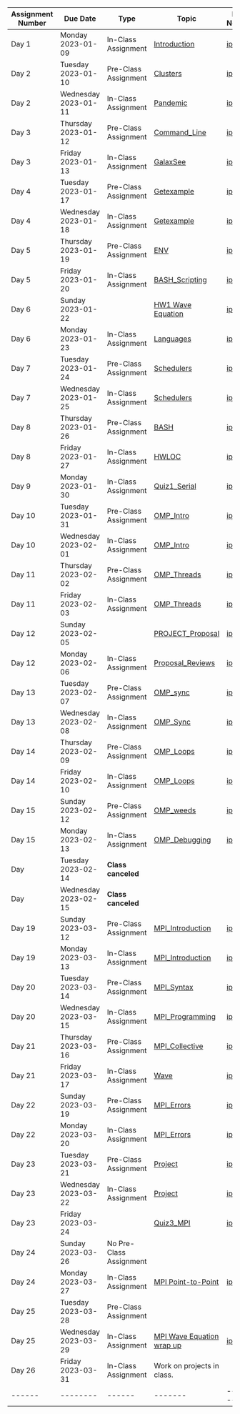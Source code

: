 | Assignment Number | Due Date | Type | Topic | Link to Notebook |
|------|--------|------|-------|----------|
| Day  1  |  Monday 2023-01-09   | In-Class Assignment | [Introduction](./01i-Introduction-in-class-assignment.html) | [ipynb](./01i-Introduction-in-class-assignment.ipynb) |
| Day  2  |  Tuesday 2023-01-10   | Pre-Class Assignment | [Clusters](./02p--Clusters_pre-class-assignment.html) | [ipynb](./02p--Clusters_pre-class-assignment.ipynb) |
| Day  2  |  Wednesday 2023-01-11   | In-Class Assignment | [Pandemic](./02i-Pandemic_in-class-assignment.html) | [ipynb](./02i-Pandemic_in-class-assignment.ipynb) |
| Day  3  |  Thursday 2023-01-12   | Pre-Class Assignment | [Command_Line](./03p--Command_Line_pre-class-assignment.html) | [ipynb](./03p--Command_Line_pre-class-assignment.ipynb) |
| Day  3  |  Friday 2023-01-13   | In-Class Assignment | [GalaxSee](./03i-GalaxSee_in-class-assignment.html) | [ipynb](./03i-GalaxSee_in-class-assignment.ipynb) |
| Day  4  |  Tuesday 2023-01-17   | Pre-Class Assignment | [Getexample](./04p--Getexample_pre-class-assignment.html) | [ipynb](./04p--Getexample_pre-class-assignment.ipynb) |
| Day  4  |  Wednesday 2023-01-18   | In-Class Assignment | [Getexample](./04i-Getexample_in-class-assignment.html) | [ipynb](./04i-Getexample_in-class-assignment.ipynb) |
| Day  5  |  Thursday 2023-01-19   | Pre-Class Assignment | [ENV](./05p--ENV_pre-class-assignment.html) | [ipynb](./05p--ENV_pre-class-assignment.ipynb) |
| Day  5  |  Friday 2023-01-20   | In-Class Assignment | [BASH_Scripting](./05i-BASH_Scripting_in-class-assignment.html) | [ipynb](./05i-BASH_Scripting_in-class-assignment.ipynb) |
| Day  6  |  Sunday 2023-01-22   |  | [HW1 Wave Equation](./06h-HW1_Wave_Equation.html) | [ipynb](./06h-HW1_Wave_Equation.ipynb) |
| Day  6  |  Monday 2023-01-23   | In-Class Assignment | [Languages](./06i-Languages_in-class-assignment.html) | [ipynb](./06i-Languages_in-class-assignment.ipynb) |
| Day  7  |  Tuesday 2023-01-24   | Pre-Class Assignment | [Schedulers](./07p--Schedulers_pre-class-assignment.html) | [ipynb](./07p--Schedulers_pre-class-assignment.ipynb) |
| Day  7  |  Wednesday 2023-01-25   | In-Class Assignment | [Schedulers](./07i-Schedulers_in-class-assignment.html) | [ipynb](./07i-Schedulers_in-class-assignment.ipynb) |
| Day  8  |  Thursday 2023-01-26   | Pre-Class Assignment | [BASH](./08p--BASH_pre-class-assignment.html) | [ipynb](./08p--BASH_pre-class-assignment.ipynb) |
| Day  8  |  Friday 2023-01-27   | In-Class Assignment | [HWLOC](./08i-HWLOC_in-class-assignment.html) | [ipynb](./08i-HWLOC_in-class-assignment.ipynb) |
| Day  9  |  Monday 2023-01-30   | In-Class Assignment | [Quiz1_Serial](./09q-Quiz1_Serial.html) | [ipynb](./09q-Quiz1_Serial.ipynb) |
| Day  10  |  Tuesday 2023-01-31   | Pre-Class Assignment | [OMP_Intro](./10p--OMP_Intro_pre-class-assignment.html) | [ipynb](./10p--OMP_Intro_pre-class-assignment.ipynb) |
| Day  10  |  Wednesday 2023-02-01   | In-Class Assignment | [OMP_Intro](./10i-OMP_Intro_in-class-assignment.html) | [ipynb](./10i-OMP_Intro_in-class-assignment.ipynb) |
| Day  11  |  Thursday 2023-02-02   | Pre-Class Assignment | [OMP_Threads](./11p--OMP_Threads_pre-class-assignment.html) | [ipynb](./11p--OMP_Threads_pre-class-assignment.ipynb) |
| Day  11  |  Friday 2023-02-03   | In-Class Assignment | [OMP_Threads](./11i-OMP_Threads_in-class-assignment.html) | [ipynb](./11i-OMP_Threads_in-class-assignment.ipynb) |
| Day  12  |  Sunday 2023-02-05   | | [PROJECT_Proposal](./12p-PROJECT_Proposal.html) | [ipynb](./12p-PROJECT_Proposal.ipynb) |
| Day  12  |  Monday 2023-02-06   | In-Class Assignment | [Proposal_Reviews](./12i-Proposal_Reviews_in-class-assignment.html) | [ipynb](./12i-Proposal_Reviews_in-class-assignment.ipynb) |
| Day  13  |  Tuesday 2023-02-07   | Pre-Class Assignment | [OMP_sync](./13p--OMP_sync_pre-class-assignment.html) | [ipynb](./13p--OMP_sync_pre-class-assignment.ipynb) |
| Day  13  |  Wednesday 2023-02-08   | In-Class Assignment | [OMP_Sync](./13i-OMP_Sync_in-class-assignment.html) | [ipynb](./13i-OMP_Sync_in-class-assignment.ipynb) |
| Day  14  |  Thursday 2023-02-09   | Pre-Class Assignment | [OMP_Loops](./14p--OMP_Loops_pre-class-assignment.html) | [ipynb](./14p--OMP_Loops_pre-class-assignment.ipynb) |
| Day  14  |  Friday 2023-02-10   | In-Class Assignment | [OMP_Loops](./14i-OMP_Loops_in-class-assignment.html) | [ipynb](./14i-OMP_Loops_in-class-assignment.ipynb) |
| Day  15  |  Sunday 2023-02-12   | Pre-Class Assignment | [OMP_weeds](./15p--OMP_weeds_pre-class-assignment.html) | [ipynb](./15p--OMP_weeds_pre-class-assignment.ipynb) |
| Day  15  |  Monday 2023-02-13   | In-Class Assignment | [OMP_Debugging](./15i-OMP_Debugging_in-class-assignment.html) | [ipynb](./15i-OMP_Debugging_in-class-assignment.ipynb) |
| Day    |  Tuesday 2023-02-14   | **Class canceled** |  |  |
| Day    |  Wednesday 2023-02-15   |  **Class canceled** |  |  |
| Day  19  |  Sunday 2023-03-12   | Pre-Class Assignment | [MPI_Introduction](./19p--MPI_Introduction_pre-class-assignment.html) | [ipynb](./19p--MPI_Introduction_pre-class-assignment.ipynb) |
| Day  19  |  Monday 2023-03-13   | In-Class Assignment | [MPI_Introduction](./19i-MPI_Introduction_in-class-assignment.html) | [ipynb](./19i-MPI_Introduction_in-class-assignment.ipynb) |
| Day  20  |  Tuesday 2023-03-14   | Pre-Class Assignment | [MPI_Syntax](./20p--MPI_Syntax_pre-class-assignment.html) | [ipynb](./20p--MPI_Syntax_pre-class-assignment.ipynb) |
| Day  20  |  Wednesday 2023-03-15   | In-Class Assignment | [MPI_Programming](./20i-MPI_Programming_in-class-assignment.html) | [ipynb](./20i-MPI_Programming_in-class-assignment.ipynb) |
| Day  21  |  Thursday 2023-03-16   | Pre-Class Assignment   | [MPI_Collective](./21p--MPI_Collective_Communications_pre-class-assignment.html) | [ipynb](./21p--MPI_Collective_Communications_pre-class-assignment.ipynb) |
| Day  21  |  Friday 2023-03-17   | In-Class Assignment | [Wave](./21i-wave.html) | [ipynb](./21i-wave.ipynb) |
| Day  22  |  Sunday 2023-03-19   | Pre-Class Assignment | [MPI_Errors](./22p--MPI_Errors_pre-class-assignment.html) | [ipynb](./22p--MPI_Errors_pre-class-assignment.ipynb) |
| Day  22  |  Monday 2023-03-20   | In-Class Assignment | [MPI_Errors](./22i-MPI_Errors_in-class-assignment.html) | [ipynb](./22i-MPI_Errors_in-class-assignment.ipynb) |
| Day  23  |  Tuesday 2023-03-21   | Pre-Class Assignment | [Project](./23p-PROJECT_Part1.html) | [ipynb](./23p-PROJECT_Part1.ipynb) |
| Day  23  |  Wednesday 2023-03-22   | In-Class Assignment | [Project](./23i-Project_in-class-assignment.html) | [ipynb](./23i-Project_in-class-assignment.ipynb) |
| Day  23  |  Friday 2023-03-24   |  | [Quiz3_MPI](./23q-Quiz3_MPI.html) | [ipynb](./23q-Quiz3_MPI.ipynb) |
| Day  24  |  Sunday 2023-03-26   | No Pre-Class Assignment | | |
| Day  24  |  Monday 2023-03-27   | In-Class Assignment | [MPI Point-to-Point](./24i-MPI_Reduce_in-class-assignment.html) | [ipynb](./24i-MPI_Reduce_in-class-assignment.ipynb) |
| Day  25  |  Tuesday 2023-03-28    | Pre-Class Assignment | []() | []() |
| Day  25  |  Wednesday 2023-03-29    | In-Class Assignment | [MPI Wave Equation wrap up](./25i-MPI_Wave_Wrap_in-class-assignment.html) | [ipynb](./25i-MPI_Wave_Wrap_in-class-assignment.ipynb) |
| Day  26  |  Friday 2023-03-31    | In-Class Assignment | Work on projects in class. | |
|------|--------|------|-------|----------|

<!---

| Day  26  |  Thursday 2023-03-30   | | [HW3_MPI](./26h-HW3_MPI.html) | [ipynb](./26h-HW3_MPI.ipynb) |


| Day  26  |  Friday 2023-03-21   | In-Class Assignment | [Picking_parallel](./26i-Picking_parallel_in-class-assignment.html) | [ipynb](./26i-Picking_parallel_in-class-assignment.ipynb) |
| Day  27  |  Tuesday 2023-03-21   | Pre-Class Assignment | []() | []() |
| Day  27  |  Wednesday 2023-03-22   | In-Class Assignment | [Hybrid](./27i-Hybrid_in-class-assignment.html) | [ipynb](./27i-Hybrid_in-class-assignment.ipynb) |

| Day  28  |  Tuesday 2023-03-21   | Pre-Class Assignment | []() | []() |
| Day  28  |  Wednesday 2023-03-22   | In-Class Assignment | []() | []() |
| Day  29  |  Thursday 2023-03-23   | Pre-Class Assignment | []() | []() |
| Day  29  |  Friday 2023-03-24   | In-Class Assignment | []() | []() |
| Day  30  |  Sunday 2023-03-26   | Pre-Class Assignment | []() | []() |
| Day  30  |  Monday 2023-03-27   | In-Class Assignment | []() | []() |
| Day  31  |  Tuesday 2023-03-28   | Pre-Class Assignment | []() | []() |
| Day  31  |  Wednesday 2023-03-29   | In-Class Assignment | []() | []() |
| Day  32  |  Thursday 2023-03-30   | Pre-Class Assignment | []() | []() |
| Day  32  |  Friday 2023-03-31   | In-Class Assignment | []() | []() |
| Day  33  |  Sunday 2023-04-02   | Pre-Class Assignment | []() | []() |
| Day  33  |  Monday 2023-04-03   | In-Class Assignment | []() | []() |
| Day  34  |  Tuesday 2023-04-04   | Pre-Class Assignment | []() | []() |
| Day  34  |  Wednesday 2023-04-05   | In-Class Assignment | []() | []() |
| Day  35  |  Thursday 2023-04-06   | Pre-Class Assignment | []() | []() |
| Day  35  |  Friday 2023-04-07   | In-Class Assignment | []() | []() |
| Day  36  |  Sunday 2023-04-09   | Pre-Class Assignment | []() | []() |
| Day  36  |  Monday 2023-04-10   | In-Class Assignment | []() | []() |
| Day  37  |  Tuesday 2023-04-11   | Pre-Class Assignment | []() | []() |
| Day  37  |  Wednesday 2023-04-12   | In-Class Assignment | []() | []() |
| Day  38  |  Thursday 2023-04-13   | Pre-Class Assignment | []() | []() |
| Day  38  |  Friday 2023-04-14   | In-Class Assignment | []() | []() |
| Day  39  |  Sunday 2023-04-16   | Pre-Class Assignment | []() | []() |
| Day  39  |  Monday 2023-04-17   | In-Class Assignment | []() | []() |
| Day  40  |  Tuesday 2023-04-18   | Pre-Class Assignment | []() | []() |
| Day  40  |  Wednesday 2023-04-19   | In-Class Assignment | []() | []() |
| Day  41  |  Thursday 2023-04-20   | Pre-Class Assignment | []() | []() |
| Day  41  |  Friday 2023-04-21   | In-Class Assignment | []() | []() |
| Day  42  |  Sunday 2023-04-23   | Pre-Class Assignment | []() | []() |
| Day  42  |  Monday 2023-04-24   | In-Class Assignment | []() | []() |
| Day  43  |  Tuesday 2023-04-25   | Pre-Class Assignment | []() | []() |
| Day  43  |  Wednesday 2023-04-26   | In-Class Assignment | []() | []() |
| Day  44  |  Thursday 2023-04-27   | Pre-Class Assignment | []() | []() |
| Day  44  |  Friday 2023-04-28   | In-Class Assignment | []() | []() |



#### OLD STUFF BELOW IGNORE
#### Dates off 16/1, 3/6-3/10

| Due Date | Assignment Number | Type | Topic | Link to Notebook |
|------|--------|------|-------|----------|
| Wednesday January 11 2021  | 0111 | In-Class Assignment | [Pandemic](./0120-Pandemic_in-class-assignment.html) | [ipynb](./0120-Pandemic_in-class-assignment.ipynb) |
| Thursday January 12, 2021  | 0112 | Pre-Class Assignment | [Command_Line](./0121--Command_Line_pre-class-assignment.html) | [ipynb](./0121--Command_Line_pre-class-assignment.ipynb) |
| Friday January 13, 2021  | 0113 | In-Class Assignment | [GalaxSee](./0122-GalaxSee_in-class-assignment.html) | [ipynb](./0122-GalaxSee_in-class-assignment.ipynb) |
|------|--------|------|-------|----------|
| Tuesday January 17, 2021  | 0124 | Pre-Class Assignment | [Getexample](./0124--Getexample_pre-class-assignment.html) | [ipynb](./0124--Getexample_pre-class-assignment.ipynb) |
| Wednesday January 18, 2021  | 0125 | In-Class Assignment | [Getexample](./0125-Getexample_in-class-assignment.html) | [ipynb](./0125-Getexample_in-class-assignment.ipynb) |
| Thursday January 19, 2021  | 0126 | Pre-Class Assignment | [ENV](./0126--ENV_pre-class-assignment.html) | [ipynb](./0126--ENV_pre-class-assignment.ipynb) |
| Friday January 20, 2021  | 0127 | In-Class Assignment | [BASH_Scripting](./0127-BASH_Scripting_in-class-assignment.html) | [ipynb](./0127-BASH_Scripting_in-class-assignment.ipynb) |
| Sunday January 22, 2021  | 0128 |   | [HW1_Wave_Equation](./0128-HW1_Wave_Equation.html) | [ipynb](./0128-HW1_Wave_Equation.ipynb) |
| Monday January 23, 2021  | 0129 | In-Class Assignment | [Languages](./0129-Languages_in-class-assignment.html) | [ipynb](./0129-Languages_in-class-assignment.ipynb) |
| Tuesday January 24, 2021  | 0131 | Pre-Class Assignment | [Schedulers](./0131--Schedulers_pre-class-assignment.html) | [ipynb](./0131--Schedulers_pre-class-assignment.ipynb) |
| Wednesday January 25, 2021  | 0201 | In-Class Assignment | [Schedulers](./0201-Schedulers_in-class-assignment.html) | [ipynb](./0201-Schedulers_in-class-assignment.ipynb) |
| Thursday January 26, 2021  | 0202 | Pre-Class Assignment | [BASH](./0202--BASH_pre-class-assignment.html) | [ipynb](./0202--BASH_pre-class-assignment.ipynb) |
| Friday January 27, 2021  | 0203 | In-Class Assignment | [HWLOC](./0203-HWLOC_in-class-assignment.html) | [ipynb](./0203-HWLOC_in-class-assignment.ipynb) |
| Monday February 5, 2021  | 0205 |   | [Quiz1_Serial](./0205-Quiz1_Serial.html) | [ipynb](./0205-Quiz1_Serial.ipynb) |
| Sunday February 7, 2021  | 0207 | Pre-Class Assignment | [OMP_Intro](./0207--OMP_Intro_pre-class-assignment.html) | [ipynb](./0207--OMP_Intro_pre-class-assignment.ipynb) |
| Wednesday February 8, 2021  | 0208 | In-Class Assignment | [OMP_Intro](./0208-OMP_Intro_in-class-assignment.html) | [ipynb](./0208-OMP_Intro_in-class-assignment.ipynb) |
| Thursday February 9, 2021  | 0209 | Pre-Class Assignment | [OMP_Threads](./0209--OMP_Threads_pre-class-assignment.html) | [ipynb](./0209--OMP_Threads_pre-class-assignment.ipynb) |
| Friday February 10, 2021  | 0210 | In-Class Assignment | [OMP_Threads](./0210-OMP_Threads_in-class-assignment.html) | [ipynb](./0210-OMP_Threads_in-class-assignment.ipynb) |
| Thursday February 11, 2021  | 0211 |   | [PROJECT_Proposal](./0211-PROJECT_Proposal.html) | [ipynb](./0211-PROJECT_Proposal.ipynb) |
| Friday February 12, 2021  | 0212 | In-Class Assignment | [Proposal_Reviews](./0212-Proposal_Reviews_in-class-assignment.html) | [ipynb](./0212-Proposal_Reviews_in-class-assignment.ipynb) |
| Sunday February 14, 2021  | 0214 | Pre-Class Assignment | [OMP_sync](./0214--OMP_sync_pre-class-assignment.html) | [ipynb](./0214--OMP_sync_pre-class-assignment.ipynb) |
| Wednesday February 15, 2021  | 0215 | In-Class Assignment | [OMP_Sync](./0215-OMP_Sync_in-class-assignment.html) | [ipynb](./0215-OMP_Sync_in-class-assignment.ipynb) |
| Thursday February 16, 2021  | 0216 | Pre-Class Assignment | [OMP_Loops](./0216--OMP_Loops_pre-class-assignment.html) | [ipynb](./0216--OMP_Loops_pre-class-assignment.ipynb) |
| Friday February 17, 2021  | 0217 | In-Class Assignment | [OMP_Loops](./0217-OMP_Loops_in-class-assignment.html) | [ipynb](./0217-OMP_Loops_in-class-assignment.ipynb) |
| Friday February 19, 2021  | 0219 |   | [Quiz2_OMP](./0219-Quiz2_OMP.html) | [ipynb](./0219-Quiz2_OMP.ipynb) |
| Sunday February 21, 2021  | 0221 | Pre-Class Assignment | [OMP_weeds](./0221--OMP_weeds_pre-class-assignment.html) | [ipynb](./0221--OMP_weeds_pre-class-assignment.ipynb) |
| Wednesday February 22, 2021  | 0222 | In-Class Assignment | [OMP_Debugging](./0222-OMP_Debugging_in-class-assignment.html) | [ipynb](./0222-OMP_Debugging_in-class-assignment.ipynb) |
| Thursday February 23, 2021  | 0223 | Pre-Class Assignment | [OMP_Data](./0223--OMP_Data_pre-class-assignment.html) | [ipynb](./0223--OMP_Data_pre-class-assignment.ipynb) |
| Friday February 24, 2021  | 0224 | In-Class Assignment | [OMP_Practice](./0224-OMP_Practice_in-class-assignment.html) | [ipynb](./0224-OMP_Practice_in-class-assignment.ipynb) |
| Thursday February 25, 2021  | 0225 |   | [HW2_OMP](./0225-HW2_OMP.html) | [ipynb](./0225-HW2_OMP.ipynb) |
| Friday February 26, 2021  | 0226 | In-Class Assignment | [OMP_Review](./0226-OMP_Review_in-class-assignment.html) | [ipynb](./0226-OMP_Review_in-class-assignment.ipynb) |
| Sunday February 28, 2021  | 0228 | Pre-Class Assignment | [CUDA_Intro](./0228--CUDA_Intro_pre-class-assignment.html) | [ipynb](./0228--CUDA_Intro_pre-class-assignment.ipynb) |
| Wednesday March 1, 2021  | 0301 | In-Class Assignment | [CUDA_Introduction](./0301-CUDA_Introduction_in-class-assignment.html) | [ipynb](./0301-CUDA_Introduction_in-class-assignment.ipynb) |
| Thursday March 2, 2021   | 0302 |   | BREAK no class |
| Friday March 3, 2021   | 0303 |   | BREAK no class |
|  Thursday March 4, 2021  | 0304 | Pre-Class Assignment | [CUDA_Blocks](./0304--CUDA_Blocks_pre-class-assignment.html) | [ipynb](./0304--CUDA_Blocks_pre-class-assignment.ipynb) |
|  Friday March 5, 2021  | 0305 | In-Class Assignment | [CUDA_Blocks](./0305-CUDA_Blocks_in-class-assignment.html) | [ipynb](./0305-CUDA_Blocks_in-class-assignment.ipynb) |
|  Sunday March 7, 2021  | 0307 | Pre-Class Assignment | [CUDA_Memory](./0307--CUDA_Memory_pre-class-assignment.html) | [ipynb](./0307--CUDA_Memory_pre-class-assignment.ipynb) |
|  Wednesday March 8, 2021  | 0308 | In-Class Assignment | [CUDA_Memory](./0308-CUDA_Memory_in-class-assignment.html) | [ipynb](./0308-CUDA_Memory_in-class-assignment.ipynb) |
|  Thursday March 9, 2021  | 0309 | Pre-Class Assignment | [CUDA_Tiling](./0309--CUDA_Tiling_pre-class-assignment.html) | [ipynb](./0309--CUDA_Tiling_pre-class-assignment.ipynb) |
|  Friday March 10, 2021  | 0310 | In-Class Assignment | [CUDA_Tiling](./0310-CUDA_Tiling_in-class-assignment.html) | [ipynb](./0310-CUDA_Tiling_in-class-assignment.ipynb) |
|  Friday March 12, 2021  | 0312 |   | [Quiz3_Cuda](./0312-Quiz3_Cuda.html) | [ipynb](./0312-Quiz3_Cuda.ipynb) |
|  Sunday March 14, 2021  | 0314 | Pre-Class Assignment | [CUDA_Alternatives](./0314--CUDA_Alternatives_pre-class-assignment.html) | [ipynb](./0314--CUDA_Alternatives_pre-class-assignment.ipynb) |
|  Wednesday March 15, 2021  | 0315 | In-Class Assignment | [CUDA_Alternatives](./0315-CUDA_Alternatives_in-class-assignment.html) | [ipynb](./0315-CUDA_Alternatives_in-class-assignment.ipynb) |
|  Thursday March 16, 2021  | 0316 | Pre-Class Assignment | [Parallel_Python](./0316--Parallel_Python_pre-class-assignment.html) | [ipynb](./0316--Parallel_Python_pre-class-assignment.ipynb) |
|  Friday March 17, 2021  | 0317 | In-Class Assignment | [Parallel_Python](./0317-Parallel_Python_in-class-assignment.html) | [ipynb](./0317-Parallel_Python_in-class-assignment.ipynb) |
|  Thursday March 18, 2021  | 0318 |   | [HW3_CUDA](./0318-HW3_CUDA.html) | [ipynb](./0318-HW3_CUDA.ipynb) |
|  Friday March 19, 2021  | 0319 | In-Class Assignment | [Scaling](./0319-Scaling_in-class-assignment.html) | [ipynb](./0319-Scaling_in-class-assignment.ipynb) |
|  Sunday March 21, 2021  | 0321 | Pre-Class Assignment | [MPI_Introduction](./0321--MPI_Introduction_pre-class-assignment.html) | [ipynb](./0321--MPI_Introduction_pre-class-assignment.ipynb) |
|  Wednesday March 22, 2021  | 0322 | In-Class Assignment | [MPI_Introduction](./0322-MPI_Introduction_in-class-assignment.html) | [ipynb](./0322-MPI_Introduction_in-class-assignment.ipynb) |
|  Thursday March 23, 2021  | 0323 | Pre-Class Assignment | [MPI_Syntax](./0323--MPI_Syntax_pre-class-assignment.html) | [ipynb](./0323--MPI_Syntax_pre-class-assignment.ipynb) |
|  Friday March 24, 2021  | 0324 | In-Class Assignment | [MPI_Programming](./0324-MPI_Programming_in-class-assignment.html) | [ipynb](./0324-MPI_Programming_in-class-assignment.ipynb) |
|  Thursday March 25, 2021  | 0325 |   | [PROJECT_Part1](./0325-PROJECT_Part1.html) | [ipynb](./0325-PROJECT_Part1.ipynb) |
|  Friday March 26, 2021  | 0326 | In-Class Assignment | [Project](./0326-Project_in-class-assignment.html) | [ipynb](./0326-Project_in-class-assignment.ipynb) |
|  Sunday March 28, 2021  | 0328 | Pre-Class Assignment | [MPI_Errors](./0328--MPI_Errors_pre-class-assignment.html) | [ipynb](./0328--MPI_Errors_pre-class-assignment.ipynb) |
|  Wednesday March 29, 2021  | 0329 | In-Class Assignment | [MPI_Errors](./0329-MPI_Errors_in-class-assignment.html) | [ipynb](./0329-MPI_Errors_in-class-assignment.ipynb) |
|  Thursday March 30, 2021  | 0330 | Pre-Class Assignment | [MPI_Practice](./0330--MPI_Practice_pre-class-assignment.html) | [ipynb](./0330--MPI_Practice_pre-class-assignment.ipynb) |
|  Friday March 31, 2021  | 0331 | In-Class Assignment | [MPI_Practice](./0331-MPI_Practice_in-class-assignment.html) | [ipynb](./0331-MPI_Practice_in-class-assignment.ipynb) |
|  Friday April 2, 2021  | 0402 |   | [Quiz4_MPI](./0402-Quiz4_MPI.html) | [ipynb](./0402-Quiz4_MPI.ipynb) |
|  Sunday April 4, 2021  | 0404 | Pre-Class Assignment | [MPI_Reduce](./0404--MPI_Reduce_pre-class-assignment.html) | [ipynb](./0404--MPI_Reduce_pre-class-assignment.ipynb) |
|  Wednesday April 5, 2021  | 0405 | In-Class Assignment | [MPI_Reduce](./0405-MPI_Reduce_in-class-assignment.html) | [ipynb](./0405-MPI_Reduce_in-class-assignment.ipynb) |
| Thursday April 6, 2021   | 0406 |   | NO PRE CLASS |
|  Friday April 7, 2021  | 0407 | In-Class Assignment | [MPI_Planning](./0407-MPI_Planning_in-class-assignment.html) | [ipynb](./0407-MPI_Planning_in-class-assignment.ipynb) |
|  Thursday April 8, 2021  | 0408 |   | [HW3_MPI](./0408-HW3_MPI.html) | [ipynb](./0408-HW3_MPI.ipynb) |
|  Friday April 9, 2021  | 0409 | In-Class Assignment | [Picking_parallel](./0409-Picking_parallel_in-class-assignment.html) | [ipynb](./0409-Picking_parallel_in-class-assignment.ipynb) |
| Sunday April 11, 2021   | 0411 |   | NO PRE CLASS |
|  Wednesday April 12, 2021  | 0412 | In-Class Assignment | [Hybrid](./0412-Hybrid_in-class-assignment.html) | [ipynb](./0412-Hybrid_in-class-assignment.ipynb) |
| Thursday April 13, 2021   | 0413 |   | NO PRE CLASS |
|  Friday April 14, 2021  | 0414 | In-Class Assignment | [Tensorflow](./0414-Tensorflow_in-class-assignment.html) | [ipynb](./0414-Tensorflow_in-class-assignment.ipynb) |
|  Thursday April 15, 2021  | 0415 |   | [PROJECT_Part2](./0415-PROJECT_Part2.html) | [ipynb](./0415-PROJECT_Part2.ipynb) |
|  Friday April 16, 2021  | 0416 | In-Class Assignment | [Projects](./0416-Projects_in-class-assignment.html) | [ipynb](./0416-Projects_in-class-assignment.ipynb) |
| Sunday April 18, 2021   | 0418 |   | NO PRE CLASS |
|  Wednesday April 19, 2021  | 0419 | In-Class Assignment | [Checkpointing](./0419-Checkpointing_in-class-assignment.html) | [ipynb](./0419-Checkpointing_in-class-assignment.ipynb) |
| Thursday April 20, 2021   | 0420 |   | NO PRE CLASS |
|  Friday April 21, 2021  | 0421 | In-Class Assignment | [Final_Review](./0421-Final_Review_in-class-assignment.html) | [ipynb](./0421-Final_Review_in-class-assignment.ipynb) |
| Thursday April 22, 2021   | 0422 |   | STUDY BREAK |
| Friday April 23, 2021   | 0423 |   | STUDY BREAK |
|  Wednesday April 26, 2021  | 0426 |   | [FINAL_Exam](./0426-FINAL_Exam.html) | [ipynb](./0426-FINAL_Exam.ipynb) |

--->
